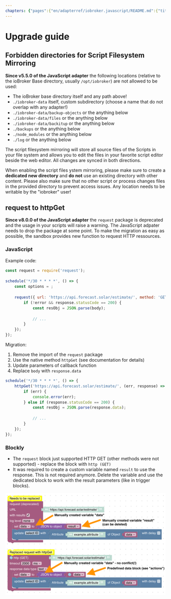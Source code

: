 ```yaml
---
chapters: {"pages":{"en/adapterref/iobroker.javascript/README.md":{"title":{"en":"ioBroker.javascript"},"content":"en/adapterref/iobroker.javascript/README.md"},"en/adapterref/iobroker.javascript/blockly.md":{"title":{"en":"Contents"},"content":"en/adapterref/iobroker.javascript/blockly.md"},"en/adapterref/iobroker.javascript/javascript.md":{"title":{"en":"no title"},"content":"en/adapterref/iobroker.javascript/javascript.md"},"en/adapterref/iobroker.javascript/upgrade-guide.md":{"title":{"en":"Upgrade guide"},"content":"en/adapterref/iobroker.javascript/upgrade-guide.md"}}}
---
```

# Upgrade guide

## Forbidden directories for Script Filesystem Mirroring

**Since v5.5.0 of the JavaScript adapter** the following locations (relative to the ioBroker Base directory, usually `/opt/iobroker`) are not allowed to be used:
* The ioBroker base directory itself and any path above!
* `./iobroker-data` itself, custom subdirectory (choose a name that do not overlap with any adapter!)
* `./iobroker-data/backup-objects` or the anything below
* `./iobroker-data/files` or the anything below
* `./iobroker-data/backitup` or the anything below
* `./backups` or the anything below
* `./node_modules` or the anything below
* `./log` or the anything below

The script filesystem mirroring will store all source files of the Scripts in your file system and allows you to edit the files in your favorite script editor beside the web editor. All changes are synced in both directions.

When enabling the script files ystem mirroring, please make sure to create a **dedicated new directory** and **do not** use an existing directory with other content. Please also make sure that no other script or process changes files in the provided directory to prevent access issues.
Any location needs to be writable by the "iobroker" user!

## request to httpGet

**Since v8.0.0 of the JavaScript adapter** the `request` package is deprecated and the usage in your scripts will raise a warning. The JavaScript adpater needs to drop the package at some point. To make the migration as easy as possible, the sandbox provides new function to request HTTP ressources.

### JavaScript

Example code:

```js
const request = require('request');

schedule('*/30 * * * *', () => {
    const options = ;

    request({ url: 'https://api.forecast.solar/estimate/', method: 'GET' }, (error, response, body) => {
        if (!error && response.statusCode == 200) {
            const resObj = JSON.parse(body);

            // ...
        }
    });
});
```

Migration:

1. Remove the import of the `request` package
2. Use the native method `httpGet` (see documentation for details)
3. Update parameters of callback function
4. Replace `body` with `response.data`

```js
schedule('*/30 * * * *', () => {
    httpGet('https://api.forecast.solar/estimate/', (err, response) => {
        if (err) {
            console.error(err);
        } else if (response.statusCode == 200) {
            const resObj = JSON.parse(response.data);
 
            // ...
        }
    });
});
```

### Blockly

- The `request` block just supported HTTP GET (other methods were not supported) - replace the block with `http (GET)`
- It was required to create a custom variable named `result` to use the response. This is not required anymore. Delete the variable and use the dedicated block to work with the result parameters (like in trigger blocks).

![Blockly request to httpGet](img/upgrade-guide/request-httpGet.png)